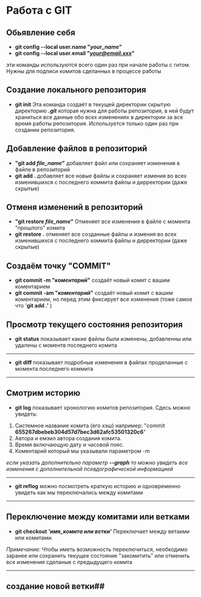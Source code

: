 # Работа с GIT

## Обьявление себя

- **git config --local user.name "*your_name*"**
- **git config --local user.email "*your@email.xxx*"**

эти команды используются всего один раз при начале работы с гитом. Нужны для подписи комитов сделанных в процессе работы

## Создание локального репозитория

- **git init**
Эта команда создаёт в текущей директории скрытую директорию ***.git*** которая нужна для работы репозитория, в ней будут храниться все данные обо всех изменениях в директории за все время работы репозитория. Используется только один раз при создании репозитория.

## Добавление файлов в репозиторий

- **"git add *file_name*"** 
 добавляет файл или сохраняет изменения в файле в репозиторий
- **git add .** добавляет все новые файлы и сохраняет измения во всех изменившихся с последнего коммита файлы и дирректории (даже скрытые)

## Отменя изменений в репозиторий

- **"git restore *file_name*"** 
 Отменяет все изменения в файле с момента "прошлого" комита
- **git restore .** отменяет все созданные файлы и измения во всех изменившихся с последнего коммита файлы и дирректории (даже скрытые)

## Создаём точку "COMMIT"
- **git commit -m "*коментарий*"**
создаёт новый комит с вашим коментарием
- **git commit -am "*коментарий*"**
создаёт новый комит с вашим коментарием, но перед этим фиксирует все изменения (тоже самое что '**git add .'** )

## Просмотр текущего состояния репозитория

- **git status**
показывает какие файлы были изменены, добавленны или удалены с моментв последнего комита
___
- **git diff**
показывает подробные изменения в файлах проделанные с момента последнего коммита
___
## Смотрим историю
- **git log**
показывает хронологию комитов репозитория. Сдесь можно увидеть: 
1. Cистемное название комита (его хэш) например:
 "commit **655267dbebeb304d57d7bec3d62afc53501320c6**"
2. Автора и емэил автора создания комита.
3. Время включающую дату и часовой пояс.
4. Коментарий который мы указывали параметром -m

*если указать дополнительно параметр **--graph** то можно увидеть все изменения с дополнительной псевдографической информацией*
___
- **git reflog**
можно посмотреть краткую историю и одновременно увидеть как мы переключались между комитами
___
## Переключение между комитами или ветками
- **git checkout *'имя_комита или ветки'***
Переключает между ветакми или комитами.

*Примечание:* Чтобы иметь возможность переключиться, необкодимо заранее или сохранить текущее состояние "закомитить" или отменить все изменения сделаные с предыдущего комита
___

## создание новой ветки##
